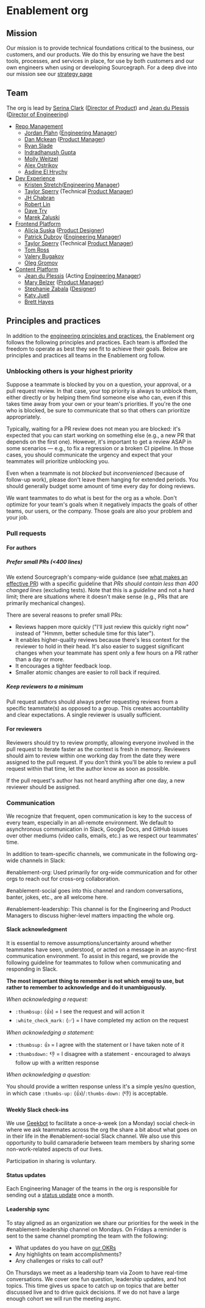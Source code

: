 # Enablement org

## Mission

Our mission is to provide technical foundations critical to the business, our customers, and our products. We do this by ensuring we have the best tools, processes, and services in place, for use by both customers and our own engineers when using or developing Sourcegraph. For a deep dive into our mission see our [strategy page](../../../../strategy-goals/strategy/enablement/index.md)

## Team

The org is lead by [Serina Clark](../../../../team/index.md#serina-clark) ([Director of Product](../../product/roles/index.md#director-of-product)) and [Jean du Plessis](../../../../team/index.md#jean-du-plessis) ([Director of Engineering](../roles/index.md#director-of-engineering))

- [Repo Management](./repo-management/index.md)
  - [Jordan Plahn](../../../../team/index.md#jordan-plahn) ([Engineering Manager](../roles/index.md#engineering-manager))
  - [Dan Mckean](../../../../team/index.md#dan-mckean) ([Product Manager](../../product/roles/index.md#product-manager))
  - [Ryan Slade](../../../../team/index.md#ryan-slade)
  - [Indradhanush Gupta](../../../../team/index.md#indradhanush-gupta)
  - [Molly Weitzel](../../../../team/index.md#molly-weitzel)
  - [Alex Ostrikov](../../../../team/index.md#alexander-ostrikov)
  - [Asdine El Hrychy](../../../../team/index.md#asdine-el-hrychy)
- [Dev Experience](./dev-experience/index.md)
  - [Kristen Stretch](../../../../team/index.md#kristen-stretch)([Engineering Manager](../roles/index.md#engineering-manager))
  - [Taylor Sperry](../../../../team/index.md#taylor-sperry) (Technical [Product Manager](../../product/roles/index.md#product-manager))
  - [JH Chabran](../../../../team/index.md#jh-chabran)
  - [Robert Lin](../../../../team/index.md#robert-lin)
  - [Dave Try](../../../../team/index.md#dave-try)
  - [Marek Zaluski](../../../../team/index.md#marek-zaluski)
- [Frontend Platform](./frontend-platform/index.md)
  - [Alicja Suska](../../../../team/index.md#alicja-suska) ([Product Designer](../../product/roles/index.md#product-designer))
  - [Patrick Dubroy](../../../../team/index.md#patrick-dubroy) ([Engineering Manager](../roles/index.md#engineering-manager))
  - [Taylor Sperry](../../../../team/index.md#taylor-sperry) (Technical [Product Manager](../../product/roles/index.md#product-manager))
  - [Tom Ross](../../../../team/index.md#tom-ross)
  - [Valery Bugakov](../../../../team/index.md#valery-bugakov)
  - [Oleg Gromov](../../../../team/index.md#oleg-gromov)
- [Content Platform](./content-platform/index.md)
  - [Jean du Plessis](../../../../team/index.md#jean-du-plessis) (Acting [Engineering Manager](../roles/index.md#engineering-manager))
  - [Mary Belzer](../../../../team/index.md#mary-belzer) ([Product Manager](../../product/roles/index.md#product-manager))
  - [Stephanie Zabala](../../../../team/index.md#stephanie-zabala) ([Designer](../../product/roles/index.md#product-designer))
  - [Katy Juell](../../../../team/index.md#katy-juell)
  - [Brett Hayes](../../../../team/index.md#brett-hayes)

## Principles and practices

In addition to the [engineering principles and practices](../process/principles-and-practices.md), the Enablement org follows the following principles and practices. Each team is afforded the freedom to operate as best they see fit to achieve their goals. Below are principles and practices all teams in the Enablement org follow.

### Unblocking others is your highest priority

Suppose a teammate is blocked by you on a question, your approval, or a pull request review. In that case, your top priority is always to unblock them, either directly or by helping them find someone else who can, even if this takes time away from your own or your team's priorities. If you're the one who is blocked, be sure to communicate that so that others can prioritize appropriately.

Typically, waiting for a PR review does not mean you are blocked: it's expected that you can start working on something else (e.g., a new PR that depends on the first one). However, it's important to get a review ASAP in some scenarios — e.g., to fix a regression or a broken CI pipeline. In those cases, you should communicate the urgency and expect that your teammates will prioritize unblocking you.

Even when a teammate is not _blocked_ but _inconvenienced_ (because of follow-up work), please don't leave them hanging for extended periods. You should generally budget some amount of time every day for doing reviews.

We want teammates to do what is best for the org as a whole. Don't optimize for your team's goals when it negatively impacts the goals of other teams, our users, or the company. Those goals are also your problem and your job.

### Pull requests

#### For authors

##### Prefer small PRs (<400 lines)

We extend Sourcegraph's company-wide guidance (see [what makes an effective PR](https://docs.sourcegraph.com/dev/background-information/code_reviews#what-makes-an-effective-pull-request-pr)) with a specific guideline that _PRs should contain less than 400 changed lines_ (excluding tests). Note that this is a _guideline_ and not a hard limit; there are situations where it doesn't make sense (e.g., PRs that are primarily mechanical changes).

There are several reasons to prefer small PRs:

- Reviews happen more quickly ("I'll just review this quickly right now" instead of "Hmmm, better schedule time for this later").
- It enables higher-quality reviews because there's less context for the reviewer to hold in their head. It's also easier to suggest significant changes when your teammate has spent only a few hours on a PR rather than a day or more.
- It encourages a tighter feedback loop.
- Smaller atomic changes are easier to roll back if required.

##### Keep reviewers to a minimum

Pull request authors should always prefer requesting reviews from a specific teammate(s) as opposed to a group. This creates accountability and clear expectations. A single reviewer is usually sufficient.

#### For reviewers

Reviewers should try to review promptly, allowing everyone involved in the pull request to iterate faster as the context is fresh in memory. Reviewers should aim to review within one working day from the date they were assigned to the pull request. If you don't think you'll be able to review a pull request within that time, let the author know as soon as possible.

If the pull request's author has not heard anything after one day, a new reviewer should be assigned.

### Communication

We recognize that frequent, open communication is key to the success of every team, especially in an all-remote environment.
We default to asynchronous communication in Slack, Google Docs, and GitHub issues over other mediums (video calls, emails, etc.) as we respect our teammates' time.

In addition to team-specific channels, we communicate in the following org-wide channels in Slack:

#enablement-org: Used primarily for org-wide communication and for other orgs to reach out for cross-org collaboration.

#enablement-social goes into this channel and random conversations, banter, jokes, etc., are all welcome here.

#enablement-leadership: This channel is for the Engineering and Product Managers to discuss higher-level matters impacting the whole org.

#### Slack acknowledgment

It is essential to remove assumptions/uncertainty around whether teammates have seen, understood, or acted on a message in an async-first communication environment.
To assist in this regard, we provide the following guideline for teammates to follow when communicating and responding in Slack.

**The most important thing to remember is not which emoji to use, but rather to remember to acknowledge and do it unambiguously.**

_When acknowledging a request:_

- `:thumbsup:` (👍) = I see the request and will action it
- `:white_check_mark:` (✅) = I have completed my action on the request

_When acknowledging a statement:_

- `:thumbsup:` 👍 = I agree with the statement or I have taken note of it
- `:thumbsdown:` 👎 = I disagree with a statement - encouraged to always follow up with a written response

_When acknowledging a question:_

You should provide a written response unless it's a simple yes/no question, in which case `:thumbs-up:` (👍)/`:thumbs-down:` (👎) is acceptable.

#### Weekly Slack check-ins

We use [Geekbot](https://geekbot.com/) to facilitate a once-a-week (on a Monday) social check-in where we ask teammates across the org the share a bit about what goes on in their life in the #enablement-social Slack channel. We also use this opportunity to build camaraderie between team members by sharing some non-work-related aspects of our lives.

Participation in sharing is voluntary.

#### Status updates

Each Engineering Manager of the teams in the org is responsible for sending out a [status update](../tools/engineering-management.md#status-updates) once a month.

#### Leadership sync

To stay aligned as an organization we share our priorities for the week in the #enablement-leadership channel on Mondays. On Fridays a reminder is sent to the same channel prompting the team with the following:

- What updates do you have on [our OKRs](https://github.com/orgs/sourcegraph/projects/214/views/14?visibleFields=%5B%22Title%22%2C%22Assignees%22%2C%22Status%22%2C188005%2C247470%2C284758%2C253662%2C243177%5D)
- Any highlights on team accomplishments?
- Any challenges or risks to call out?

On Thursdays we meet as a leadership team via Zoom to have real-time conversations. We cover one fun question, leadership updates, and hot topics. This time gives us space to catch up on topics that are better discussed live and to drive quick decisions. If we do not have a large enough cohort we will run the meeting async.
